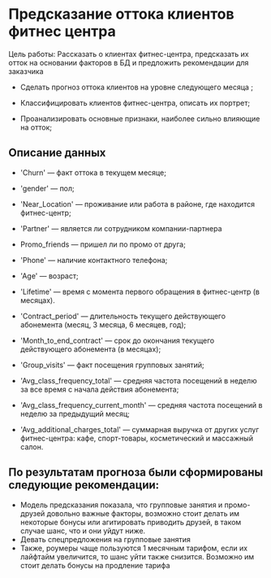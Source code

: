 # Предсказание оттока клиентов фитнес центра 

Цель работы: Рассказать о клиентах фитнес-центра, предсказать их отток на основании факторов в БД и предложить рекомендации для заказчика

* Сделать прогноз оттока клиентов на уровне следующего месяца ;

* Классифицировать клиентов фитнес-центра, описать их портрет;

* Проанализировать основные признаки, наиболее сильно влияющие на отток;

## Описание данных 

* 'Churn' — факт оттока в текущем месяце;

* 'gender' — пол;
* 'Near_Location' — проживание или работа в районе, где находится фитнес-центр;
* 'Partner' — является ли сотрудником компании-партнера
* Promo_friends — пришел ли по промо от друга;
* 'Phone' — наличие контактного телефона;
* 'Age' — возраст;
* 'Lifetime' — время с момента первого обращения в фитнес-центр (в месяцах).

* 'Contract_period' — длительность текущего действующего абонемента (месяц, 3 месяца, 6 месяцев, год);
* 'Month_to_end_contract' — срок до окончания текущего действующего абонемента (в месяцах);
* 'Group_visits' — факт посещения групповых занятий;
* 'Avg_class_frequency_total' — средняя частота посещений в неделю за все время с начала действия абонемента;
* 'Avg_class_frequency_current_month' — средняя частота посещений в неделю за предыдущий месяц;
* 'Avg_additional_charges_total' — суммарная выручка от других услуг фитнес-центра: кафе, спорт-товары, косметический и массажный салон.

## По результатам прогноза были сформированы следующие рекомендации: 
* Модель предсказания показала, что групповые занятия и промо-друзей довольно важные факторы, возможно стоит делать им некоторые бонусы или агитировать приводить друзей, в таком случае шанс, что и они уйдут ниже. 
* Девать спецпредложения на групповые занятия
* Также, роумеры чаще пользуются 1 месячным тарифом, если их лайфтайм увеличится, то шанс уйти также снизится. Возможно им стоит делать бонусы на продление тарифа
